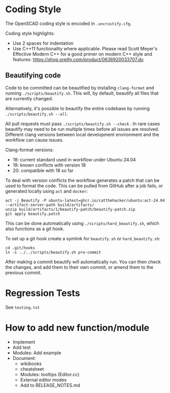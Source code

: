 # Coding Style

The OpenSCAD coding style is encoded in `.uncrustify.cfg`.

Coding style highlights:

* Use 2 spaces for indentation
* Use C++11 functionality where applicable. Please read Scott Meyer's Effective Modern C++ for a good primer on modern C++ style and features: https://shop.oreilly.com/product/0636920033707.do

## Beautifying code

Code to be committed can be beautified by installing `clang-format` and running
`./scripts/beautify.sh`. This will, by default, beautify all files that
are currently changed.

Alternatively, it's possible to beautify the entire codebase by running `./scripts/beautify.sh --all`.

All pull requests must pass `./scripts/beautify.sh --check` . In rare cases beautify may need to be run multiple times before all issues are resolved. Different clang versions between local development environment and the workflow can cause issues.

Clang-format versions:

* 18: current standard used in workflow under Ubuntu 24.04
* 19: known conflicts with version 18
* 20: compatible with 18 so far

To deal with version conflicts the workflow generates a patch that can be used to format the code. This can be pulled from GitHub after a job fails, or generated locally using `act` and `docker`:

    act -j Beautify -P ubuntu-latest=ghcr.io/catthehacker/ubuntu:act-24.04 --artifact-server-path build/artifacts/
    unzip build/artifacts/1/beautify-patch/beautify-patch.zip
    git apply beautify.patch

This can be done automatically using `./scripts/hard_beautify.sh`, which also functions as a git hook. 

To set up a git hook create a symlink for `beautify.sh` or `hard_beautify.sh`:

    cd .git/hooks
    ln -s ../../scripts/beautify.sh pre-commit

After making a commit beautify will automatically run. You can then check the changes, and add them to their own commit, or amend them to the previous commit.

# Regression Tests

See `testing.txt`

# How to add new function/module

* Implement
* Add test
* Modules: Add example
* Document:
   * wikibooks
   * cheatsheet
   * Modules: tooltips (Editor.cc)
   * External editor modes
   * Add to RELEASE_NOTES.md
